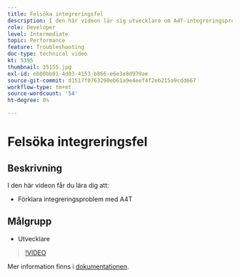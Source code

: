```yaml
---
title: Felsöka integreringsfel
description: I den här videon lär sig utvecklare om A4T-integreringsproblem.
role: Developer
level: Intermediate
topic: Performance
feature: Troubleshooting
doc-type: technical video
kt: 5395
thumbnail: 35155.jpg
exl-id: eb00bb01-4d03-4153-b866-e6e3e8d979ae
source-git-commit: d1517f0763290eb61a9e4eef4f2eb215a9cdd667
workflow-type: tm+mt
source-wordcount: '54'
ht-degree: 0%

---
```


# Felsöka integreringsfel

## Beskrivning

I den här videon får du lära dig att:

* Förklara integreringsproblem med A4T

## Målgrupp

* Utvecklare

>[!VIDEO](https://video.tv.adobe.com/v/35155/?quality=12)

Mer information finns i [dokumentationen](https://experienceleague.adobe.com/docs/target/using/integrate/a4t/troubleshoot-a4t/a4t-troubleshooting.html?lang=en).

